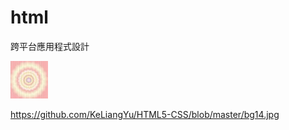 # html
跨平台應用程式設計

![alt text](https://github.com/KeLiangYu/HTML5-CSS/blob/master/bg14.jpg)

https://github.com/KeLiangYu/HTML5-CSS/blob/master/bg14.jpg
